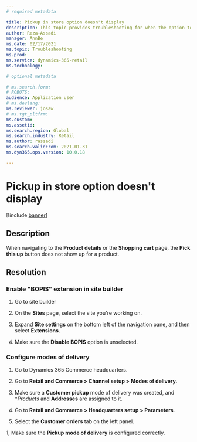 ```yaml
---
# required metadata

title: Pickup in store option doesn't display
description: This topic provides troubleshooting for when the option to pickup in store doesn't display in the shopping bag or product details page. 
author: Reza-Assadi
manager: AnnBe
ms.date: 02/17/2021
ms.topic: Troubleshooting
ms.prod: 
ms.service: dynamics-365-retail
ms.technology: 

# optional metadata

# ms.search.form: 
# ROBOTS: 
audience: Application user
# ms.devlang: 
ms.reviewer: josaw
# ms.tgt_pltfrm: 
ms.custom: 
ms.assetid: 
ms.search.region: Global
ms.search.industry: Retail
ms.author: rassadi
ms.search.validFrom: 2021-01-31
ms.dyn365.ops.version: 10.0.18

---
```


# Pickup in store option doesn't display

[!include [banner](../../includes/banner.md)]

## Description
When navigating to the **Product details** or the **Shopping cart** page, the **Pick this up** button does not show up for a product.

## Resolution

### Enable "BOPIS" extension in site builder

1. Go to site builder

1. On the **Sites** page, select the site you're working on.

1. Expand **Site settings** on the bottom left of the navigation pane, and then select **Extensions**.

1. Make sure the **Disable BOPIS** option is unselected.

### Configure modes of delivery

1. Go to Dynamics 365 Commerce headquarters.

1. Go to **Retail and Commerce > Channel setup > Modes of delivery**.

1. Make sure a **Customer pickup** mode of delivery was created, and **Products* and **Addresses** are assigned to it.

1. Go to **Retail and Commerce > Headquarters setup > Parameters**.

1. Select the **Customer orders** tab on the left panel.

1, Make sure the **Pickup mode of delivery** is configured correctly.












